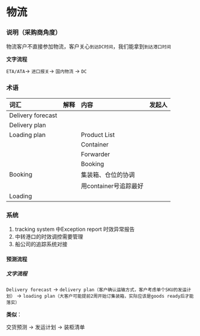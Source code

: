 # 物流

### 说明（采购商角度）

物流客户不直接参加物流，客户关心`到达DC时间`，我们能拿到`到达港口时间`

**文字流程**

`ETA/ATA`-&gt; `进口报关`-&gt; `国内物流` -&gt; `DC`

### 术语

| 词汇 | 解释 | 内容 | 发起人 |
| :--- | :--- | :--- | :--- |
| Delivery forecast |  |  |  |
| Delivery plan |  |  |  |
| Loading plan |  | Product List |  |
|  |  | Container |  |
|  |  | Forwarder |  |
|  |  | Booking |  |
| Booking |  | 集装箱、仓位的协调 |  |
|  |  | 用container号追踪最好 |  |
| Loading |  |  |  |

### 系统

1. tracking system 中Exception report 时效异常报告
2. 中转港口的时效调控需要管理
3. 船公司的追踪系统对接

#### 预测流程

##### 文字流程

`Delivery forecast` -&gt; `delivery plan（客户确认运输方式，客户考虑单个SKU的发运计划）` -&gt; `loading plan（大客户可能提前2周开始订集装箱，实际应该是goods ready后才能落实）`

**类似**：

交货预测 -&gt; 发运计划 -&gt; 装柜清单

